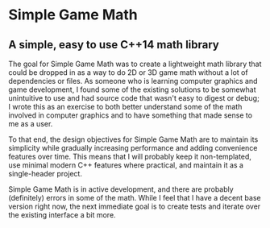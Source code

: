 # Simple Game Math

## A simple, easy to use C++14 math library

The goal for Simple Game Math was to create a lightweight math library that could be dropped in as a way to do 2D or 3D game math without a lot of dependencies or files. As someone who is learning computer graphics and game development, I found some of the existing solutions to be somewhat unintuitive to use and had source code that wasn't easy to digest or debug; I wrote this as an exercise to both better understand some of the math involved in computer graphics and to have something that made sense to me as a user. 

To that end, the design objectives for Simple Game Math are to maintain its simplicity while gradually increasing performance and adding convenience features over time. This means that I will probably keep it non-templated, use minimal modern C++ features where practical, and maintain it as a single-header project. 

Simple Game Math is in active development, and there are probably (definitely) errors in some of the math. While I feel that I have a decent base version right now, the next immediate goal is to create tests and iterate over the existing interface a bit more.